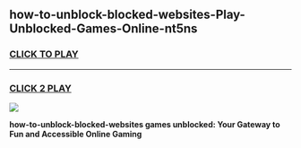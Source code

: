 
## how-to-unblock-blocked-websites-Play-Unblocked-Games-Online-nt5ns
<h3>
<a href="https://premium76.site?title=how-to-unblock-blocked-websites&ref=25A">CLICK TO PLAY</a></h3>
<hr>

<h3>
<a href="https://premium76.site?title=how-to-unblock-blocked-websites&ref=25A">CLICK 2 PLAY</a>
  
</h3>

<a href="https://premium76.site?title=how-to-unblock-blocked-websites&ref=25A"><img src="https://clearcache.store/games.png"></a>


**how-to-unblock-blocked-websites games unblocked: Your Gateway to Fun and Accessible Online Gaming**
